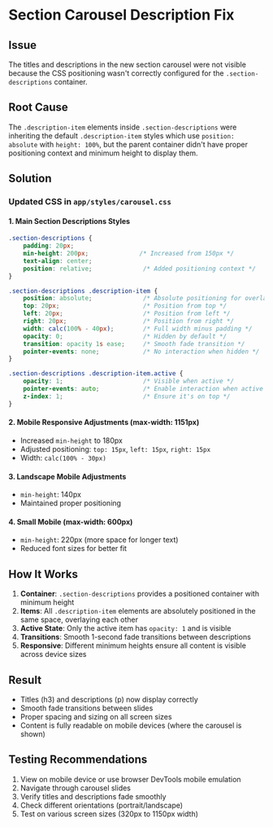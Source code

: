 # Section Carousel Description Fix

## Issue
The titles and descriptions in the new section carousel were not visible because the CSS positioning wasn't correctly configured for the `.section-descriptions` container.

## Root Cause
The `.description-item` elements inside `.section-descriptions` were inheriting the default `.description-item` styles which use `position: absolute` with `height: 100%`, but the parent container didn't have proper positioning context and minimum height to display them.

## Solution

### Updated CSS in `app/styles/carousel.css`

#### 1. Main Section Descriptions Styles
```css
.section-descriptions {
    padding: 20px;
    min-height: 200px;              /* Increased from 150px */
    text-align: center;
    position: relative;              /* Added positioning context */
}

.section-descriptions .description-item {
    position: absolute;              /* Absolute positioning for overlay effect */
    top: 20px;                       /* Position from top */
    left: 20px;                      /* Position from left */
    right: 20px;                     /* Position from right */
    width: calc(100% - 40px);        /* Full width minus padding */
    opacity: 0;                      /* Hidden by default */
    transition: opacity 1s ease;     /* Smooth fade transition */
    pointer-events: none;            /* No interaction when hidden */
}

.section-descriptions .description-item.active {
    opacity: 1;                      /* Visible when active */
    pointer-events: auto;            /* Enable interaction when active */
    z-index: 1;                      /* Ensure it's on top */
}
```

#### 2. Mobile Responsive Adjustments (max-width: 1151px)
- Increased `min-height` to 180px
- Adjusted positioning: `top: 15px`, `left: 15px`, `right: 15px`
- Width: `calc(100% - 30px)`

#### 3. Landscape Mobile Adjustments
- `min-height`: 140px
- Maintained proper positioning

#### 4. Small Mobile (max-width: 600px)
- `min-height`: 220px (more space for longer text)
- Reduced font sizes for better fit

## How It Works

1. **Container**: `.section-descriptions` provides a positioned container with minimum height
2. **Items**: All `.description-item` elements are absolutely positioned in the same space, overlaying each other
3. **Active State**: Only the active item has `opacity: 1` and is visible
4. **Transitions**: Smooth 1-second fade transitions between descriptions
5. **Responsive**: Different minimum heights ensure all content is visible across device sizes

## Result
- Titles (h3) and descriptions (p) now display correctly
- Smooth fade transitions between slides
- Proper spacing and sizing on all screen sizes
- Content is fully readable on mobile devices (where the carousel is shown)

## Testing Recommendations
1. View on mobile device or use browser DevTools mobile emulation
2. Navigate through carousel slides
3. Verify titles and descriptions fade smoothly
4. Check different orientations (portrait/landscape)
5. Test on various screen sizes (320px to 1150px width)
